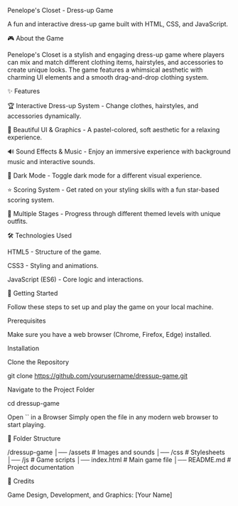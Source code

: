 Penelope's Closet - Dress-up Game

A fun and interactive dress-up game built with HTML, CSS, and JavaScript.

🎮 About the Game

Penelope's Closet is a stylish and engaging dress-up game where players can mix and match different clothing items, hairstyles, and accessories to create unique looks. The game features a whimsical aesthetic with charming UI elements and a smooth drag-and-drop clothing system.

✨ Features

🏆 Interactive Dress-up System - Change clothes, hairstyles, and accessories dynamically.

🎨 Beautiful UI & Graphics - A pastel-colored, soft aesthetic for a relaxing experience.

🔊 Sound Effects & Music - Enjoy an immersive experience with background music and interactive sounds.

🌙 Dark Mode - Toggle dark mode for a different visual experience.

⭐ Scoring System - Get rated on your styling skills with a fun star-based scoring system.

🔄 Multiple Stages - Progress through different themed levels with unique outfits.

🛠️ Technologies Used

HTML5 - Structure of the game.

CSS3 - Styling and animations.

JavaScript (ES6) - Core logic and interactions.

🚀 Getting Started

Follow these steps to set up and play the game on your local machine.

Prerequisites

Make sure you have a web browser (Chrome, Firefox, Edge) installed.

Installation

Clone the Repository

git clone https://github.com/yourusername/dressup-game.git

Navigate to the Project Folder

cd dressup-game

Open `` in a Browser Simply open the file in any modern web browser to start playing.

🔧 Folder Structure

/dressup-game
│── /assets        # Images and sounds
│── /css           # Stylesheets
│── /js            # Game scripts
│── index.html     # Main game file
│── README.md      # Project documentation

🎵 Credits

Game Design, Development, and Graphics: [Your Name]


